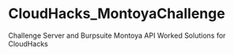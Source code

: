 # CloudHacks_MontoyaChallenge
Challenge Server and Burpsuite Montoya API Worked Solutions for CloudHacks
